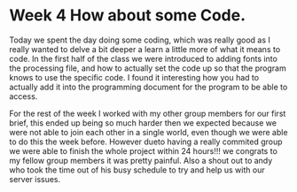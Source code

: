 # Week 4 How about some Code.

Today we spent the day doing some coding, which was really good as I really wanted to delve a bit deeper a learn a little more of what it means to code. In the first half of the class we were introduced to adding fonts into the processing file, and how to actually set the code up so that the program knows to use the specific code. I found it interesting how you had to actually add it into the programming document for the program to be able to access. 

For the rest of the week I worked with my other group members for our first brief, this ended up being so much harder then we expected because we were not able to join each other in a single world, even though we were able to do this the week before. However dueto having a really commited group we were able to finish the whole project within 24 hours!!! we congrats to my fellow group members it was pretty painful. Also a shout out to andy who took the time out of his busy schedule to try and help us with our server issues.
